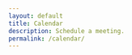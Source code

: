 ```yaml
---
layout: default
title: Calendar
description: Schedule a meeting.
permalink: /calendar/
---
```


<!-- Calendly inline widget begin -->
<div class="calendly-inline-widget" data-url="https://calendly.com/lukefretwell?hide_gdpr_banner=1" style="min-width:320px;height:630px;"></div>
<script type="text/javascript" src="https://assets.calendly.com/assets/external/widget.js" async></script>
<!-- Calendly inline widget end -->
